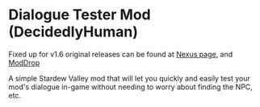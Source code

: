 ﻿# Dialogue Tester Mod (DecidedlyHuman)

Fixed up for v1.6
original releases can be found at [Nexus page](https://www.nexusmods.com/users/79440738?tab=user+files), and [ModDrop](https://www.moddrop.com/stardew-valley/profile/251772/mods) 

A simple Stardew Valley mod that will let you quickly and easily test your mod's dialogue in-game without needing to
worry about finding the NPC, etc.
